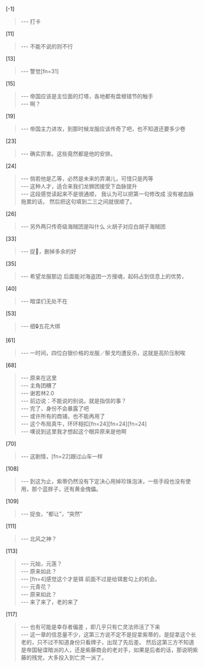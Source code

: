 
[-1] 
>--- 打卡<br>

[11] 
>--- 不能不说的则不行<br>

[13] 
>--- 警觉[fn=31]<br>

[15] 
>--- 帝国应该是主位面的灯塔，各地都有盘根错节的触手<br>
>--- 啊？<br>

[19] 
>--- 帝国主力进攻，到那时候龙服应该传奇了吧，也不知道还要多少卷<br>

[23] 
>--- 确实厉害。这些竟然都是他的安排。<br>

[24] 
>--- 倘若他是乙等，必然是未来的弄潮儿，可惜只是丙等<br>
>--- 这种人才，适合来我们龙狮团接受下血脉提升<br>
>--- 这段感觉读起来不是很通顺，
我认为可以把第一句修改成
没有被血脉拖累的话，
然后把这句填到二三之间就很顺了。<br>

[26] 
>--- 另外两只传奇级海贼团是叫什么   火胡子对应白胡子海贼团<br>

[33] 
>--- 捉🐛，删掉多余的好<br>

[35] 
>--- 希望龙服那边
后面能对海盗团一方搜魂，起码占到信息上的优势，<br>

[40] 
>--- 暗谍们无处不在<br>

[53] 
>--- 细🔒五花大绑<br>

[61] 
>--- 一时间，四位白银价格的龙服／鬃戈均遭反杀，这就是高阶压制唉<br>

[68] 
>--- 原来在这里<br>
>--- 主角团糟了<br>
>--- 谢若林2.0<br>
>--- 前边说：不能说的别说。就是指信的事？<br>
>--- 完了，身份不会暴露了吧<br>
>--- 或许所有的商铺，也不能再用了<br>
>--- 这个布局真牛，环环相扣[fn=24][fn=24][fn=24]<br>
>--- 噢说到这里我才想起这个眼异原来是他啊<br>

[70] 
>--- 这剧情，[fn=22]跟过山车一样<br>

[108] 
>--- 到这为止，紫蒂仍然没有下定决心用掉珍珠泡沫，一些手段也没有使用，那个蓝胖子，还有黄金傀儡。<br>

[109] 
>--- 捉虫，“都让”，“突然”<br>

[111] 
>--- 北风之神？<br>

[113] 
>--- 元始，元莲？<br>
>--- 原来如此？<br>
>--- [fn=4]感觉这个才是铒
前面不过是给铒套勾上的机会。<br>
>--- 元青花？<br>
>--- 原来如此？<br>
>--- 来了来了，老的来了<br>

[117] 
>--- 也有可能是幸存者偏差 ，即几乎只有亡灵法师活了下来<br>
>--- 这一章的信息量不少，这第三方说不定不是捉拿紫蒂的，是捉拿这个长老的，只不过不知道身份只看牌子，出现了先后差。
然后这第三方不知道是帝国秘谍暗派的人，还是紫藤商会的老对手，如果是后者的话，那说明紫藤的残党，大多投入到亡灵一派了。<br>
